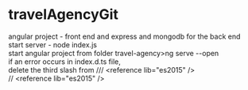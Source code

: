 # travelAgencyGit
angular project - front end and express and mongodb for the back end\
start server - node index.js\
start angular project from folder travel-agency>ng serve --open\
if an error occurs in index.d.ts file,\
delete the third slash from /// \<reference lib="es2015" /\>\
// \<reference lib="es2015" /\>
 
 
